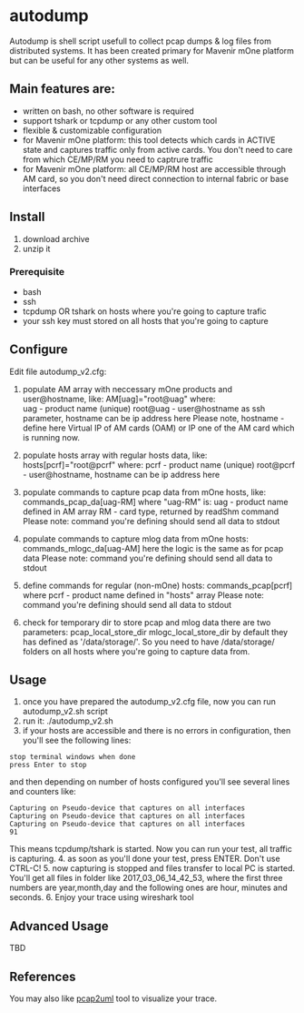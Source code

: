 # autodump

Autodump is shell script usefull to collect pcap dumps & log files from distributed systems. It has been created primary for Mavenir mOne platform but can be useful for any other systems as well.

## Main features are:
 - written on bash, no other software is required
 - support tshark or tcpdump or any other custom tool
 - flexible & customizable configuration
 - for Mavenir mOne platform: this tool detects which cards in ACTIVE state and captures traffic only from active cards. You don't need to care from which CE/MP/RM you need to captrure traffic
 - for Mavenir mOne platform: all CE/MP/RM host are accessible through AM card, so you don't need direct connection to internal fabric or base interfaces

## Install
1. download archive
2. unzip it

### Prerequisite
- bash
- ssh
- tcpdump OR tshark on hosts where you're going to capture trafic
- your ssh key must stored on all hosts that you're going to capture

## Configure
Edit file autodump_v2.cfg:
1. populate AM array with neccessary mOne products and user@hostname, like:
 AM[uag]="root@uag"
where:  
uag - product name (unique)
root@uag - user@hostname as ssh parameter, hostname can be ip address here
Please note, hostname - define here Virtual IP of AM cards (OAM) or IP one of the AM card which is running now.

2. populate hosts array with regular hosts data, like:
hosts[pcrf]="root@pcrf"
where: 
pcrf - product name (unique)
root@pcrf - user@hostname, hostname can be ip address here

3. populate commands to capture pcap data from mOne hosts, like:
commands_pcap_da[uag-RM]
where "uag-RM" is:
uag - product name defined in AM array
RM - card type, returned by readShm command
Please note: command you're defining should send all data to stdout

4. populate commands to capture mlog data from mOne hosts:
commands_mlogc_da[uag-AM]
here the logic is the same as for pcap data
Please note: command you're defining should send all data to stdout

5. define commands for regular (non-mOne) hosts:
commands_pcap[pcrf]
where pcrf - product name defined in "hosts" array
Please note: command you're defining should send all data to stdout

6. check for temporary dir to store pcap and mlog data
there are two parameters: 
pcap_local_store_dir
mlogc_local_store_dir
by default they has defined as '/data/storage/'. So you need to have /data/storage/ folders on all hosts where you're going to capture data from.

## Usage
1. once you have prepared the autodump_v2.cfg file, now you can run autodump_v2.sh script
2. run it: ./autodump_v2.sh
3. if your hosts are accessible and there is no errors in configuration, then you'll see the following lines:
```
stop terminal windows when done
press Enter to stop
```
and then depending on number of hosts configured you'll see several lines and counters like:
```
Capturing on Pseudo-device that captures on all interfaces
Capturing on Pseudo-device that captures on all interfaces
Capturing on Pseudo-device that captures on all interfaces
91  
```
This means tcpdump/tshark is started. Now you can run your test, all traffic is capturing.
4. as soon as you'll done your test, press ENTER. Don't use CTRL-C!
5. now capturing is stopped and files transfer to local PC is started. You'll get all files in folder like 2017_03_06_14_42_53, where the first three numbers are year,month,day and the following ones are hour, minutes and seconds.
6. Enjoy your trace using wireshark tool

## Advanced Usage
TBD

## References
You may also like [pcap2uml](https://github.com/dgudtsov/pcap2uml) tool to visualize your trace.

